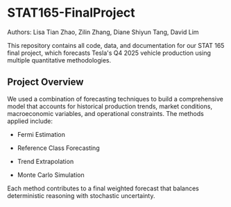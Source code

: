 # STAT165-FinalProject

Authors: Lisa Tian Zhao, Zilin Zhang, Diane Shiyun Tang, David Lim

This repository contains all code, data, and documentation for our STAT 165 final project, which forecasts Tesla's Q4 2025 vehicle production using multiple quantitative methodologies.

## Project Overview
We used a combination of forecasting techniques to build a comprehensive model that accounts for historical production trends, market conditions, macroeconomic variables, and operational constraints. The methods applied include:

* Fermi Estimation

* Reference Class Forecasting

* Trend Extrapolation

* Monte Carlo Simulation

Each method contributes to a final weighted forecast that balances deterministic reasoning with stochastic uncertainty.
